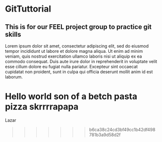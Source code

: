 # GitTuttorial
## This is for our FEEL project group to practice git skills



Lorem ipsum dolor sit amet, consectetur adipiscing elit, sed do eiusmod tempor incididunt ut labore et dolore magna aliqua. Ut enim ad minim veniam, quis nostrud exercitation ullamco laboris nisi ut aliquip ex ea commodo consequat. Duis aute irure dolor in reprehenderit in voluptate velit esse cillum dolore eu fugiat nulla pariatur. Excepteur sint occaecat cupidatat non proident, sunt in culpa qui officia deserunt mollit anim id est laborum.


Hello world son of a betch pasta pizza skrrrrapapa 
=======

Lazar 
>>>>>>> b6ca38c24cd3bf49cc1b42df498781b3a9d58d2f
